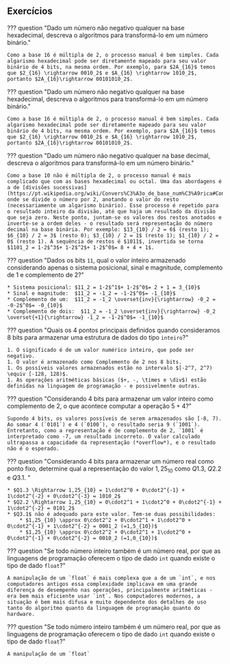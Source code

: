 <h2>Exercícios</h2>

??? question "Dado um número não negativo qualquer na base hexadecimal, descreva o algoritmos para transformá-lo em um número binário."

    Como a base 16 é múltipla de 2, o processo manual é bem simples. Cada algarismo hexadecimal pode ser diretamente mapeado para seu valor binário de 4 bits, na mesma ordem. Por exemplo, para $2A_{16}$ temos que $2_{16} \rightarrow 0010_2$ e $A_{16} \rightarrow 1010_2$, portanto $2A_{16}\rightarrow 00101010_2$.

??? question "Dado um número não negativo qualquer na base hexadecimal, descreva o algoritmos para transformá-lo em um número binário."

    Como a base 16 é múltipla de 2, o processo manual é bem simples. Cada algarismo hexadecimal pode ser diretamente mapeado para seu valor binário de 4 bits, na mesma ordem. Por exemplo, para $2A_{16}$ temos que $2_{16} \rightarrow 0010_2$ e $A_{16} \rightarrow 1010_2$, portanto $2A_{16}\rightarrow 00101010_2$.

??? question "Dado um número não negativo qualquer na base decimal, descreva o algoritmos para transformá-lo em um número binário."

    Como a base 10 não é múltipla de 2, o processo manual é mais complicado que com as bases hexadecimal ou octal. Uma das abordagens é a de [divisões sucessivas](https://pt.wikipedia.org/wiki/Convers%C3%A3o_de_base_num%C3%A9rica#Convers%C3%A3o_de_decimal_para_bin%C3%A1rio), onde se divide o número por 2, anotando o valor do resto (necessariamente um algarismo binário). Esse processo é repetido para o resultado inteiro da divisão, até que haja um resultado da divisão que seja zero. Neste ponto, juntam-se os valores dos restos anotados e inverte-se a ordem deles - o resultado será representação do número decimal na base binária. Por exemplo: $13_{10} / 2 = 6$ (resto 1); $6_{10} / 2 = 3$ (resto 0); $3_{10} / 2 = 1$ (resto 1); $1_{10} / 2 = 0$ (resto 1). A sequência de restos é $1011$, invertida se torna $1101_2 = 1·2$^3$+ 1·2$^2$+ 1·2$^0$= 8 + 4 + 1$.

??? question "Dados os bits `11`, qual o valor inteiro armazenado considerando apenas o sistema posicional, sinal e magnitude, complemento de 1 e complemento de 2?"

    * Sistema posicional: $11_2 = 1·2$^1$+ 1·2$^0$= 2 + 1 = 3_{10}$
    * Sinal e magnitude:  $11_2 = -1_2 = -1·2$^0$= -1_{10}$
    * Complemento de um:  $11_2 = -1_2 \overset{inv}{\rightarrow} -0_2 = -0·2$^0$= -0_{10}$
    * Complemento de dois:  $11_2 = -1_2 \overset{inv}{\rightarrow} -0_2 \overset{+1}{\rightarrow} -1_2 = -1·2$^0$= -1_{10}$

??? question "Quais os 4 pontos principais definidos quando consideramos 8 bits para armazenar uma estrutura de dados do tipo `inteiro`?"

    1. O significado é de um valor numérico inteiro, que pode ser negativo.
    1. O valor é armazenado como Complemento de 2 nos 8 bits.
    1. Os possíveis valores armazenados estão no intervalo $[-2^7, 2^7) \equiv [-128, 128)$.
    1. As operações aritméticas básicas ($+, -, \times e \div$) estão definidas na linguagem de programação - e possivelmente outras.

??? question "Considerando 4 bits para armazenar um valor inteiro como complemento de 2, o que acontece computar a operação $5 + 4$?"

    Supondo 4 bits, os valores possíveis de serem armazenados são [-8, 7). Ao somar 4 (`0101`) e 4 (`0100`), o resultado seria 9 (`1001`). Entretanto, como a representação é de complemento de 2, `1001` é interpretado como -7, um resultado incorreto. O valor calculado ultrapassa a capacidade da representação (*overflow*), e o resultado não é o esperado.

??? question "Considerando 4 bits para armazenar um número real como ponto fixo, determine qual a representação do valor $1,25_{10}$ como $Q1.3$, $Q2.2$ e $Q3.1$. "

    * $Q1.3 \Rightarrow 1,25_{10} = 1\cdot2^0 + 0\cdot2^{-1} + 1\cdot2^{-2} + 0\cdot2^{-3} = 1010_2$
    * $Q2.2 \Rightarrow 1,25_{10} = 0\cdot2^1 + 1\cdot2^0 + 0\cdot2^{-1} + 1\cdot2^{-2} = 0101_2$
    * $Q3.1$ não é adequado para este valor. Tem-se duas possibilidades:
        * $1,25_{10} \approx 0\cdot2^2 + 0\cdot2^1 + 1\cdot2^0 + 0\cdot2^{-1} + 1\cdot2^{-2} = 0001_2 (=1,5_{10})$
        * $1,25_{10} \approx 0\cdot2^2 + 0\cdot2^1 + 1\cdot2^0 + 0\cdot2^{-1} + 0\cdot2^{-2} = 0010_2 (=1,0_{10})$

??? question "Se todo número inteiro também é um número real, por que as linguagens de programação oferecem o tipo de dado `int` quando existe o tipo de dado `float`?"

    A manipulação de um `float` é mais complexa que a de um `int`, e nos computadores antigos essa complexidade implicava em uma grande diferença de desempenho nas operações, principalmente aritméticas - era bem mais eficiente usar `int`. Nos computadores modernos, a situação é bem mais difusa e muito dependente dos detalhes de uso tanto do algoritmo quanto da linguagem de programação quanto do hardware.

??? question "Se todo número inteiro também é um número real, por que as linguagens de programação oferecem o tipo de dado `int` quando existe o tipo de dado `float`?"

    A manipulação de um `float`
